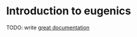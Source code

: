 # Introduction to eugenics

TODO: write [great documentation](http://jacobian.org/writing/what-to-write/)
